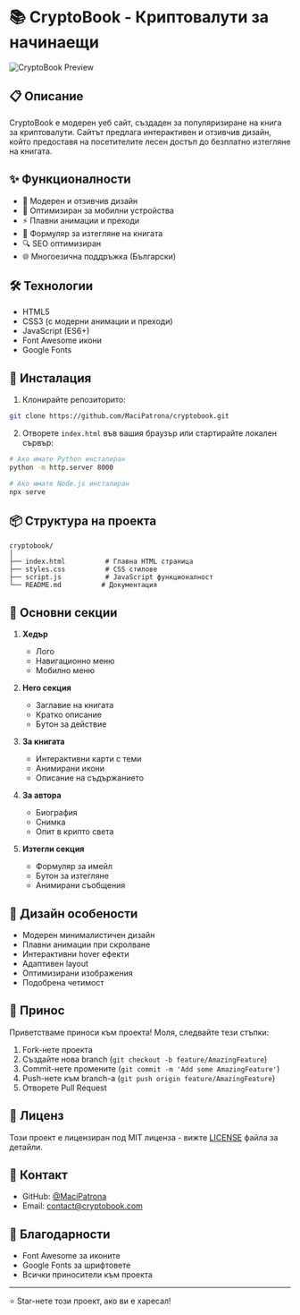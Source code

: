 # 📚 CryptoBook - Криптовалути за начинаещи

![CryptoBook Preview](https://via.placeholder.com/800x400?text=CryptoBook+Preview)

## 📋 Описание

CryptoBook е модерен уеб сайт, създаден за популяризиране на книга за криптовалути. Сайтът предлага интерактивен и отзивчив дизайн, който предоставя на посетителите лесен достъп до безплатно изтегляне на книгата.

## ✨ Функционалности

- 🎨 Модерен и отзивчив дизайн
- 📱 Оптимизиран за мобилни устройства
- ⚡ Плавни анимации и преходи
- 📧 Формуляр за изтегляне на книгата
- 🔍 SEO оптимизиран
- 🌐 Многоезична поддръжка (Български)

## 🛠️ Технологии

- HTML5
- CSS3 (с модерни анимации и преходи)
- JavaScript (ES6+)
- Font Awesome икони
- Google Fonts

## 🚀 Инсталация

1. Клонирайте репозиторито:
```bash
git clone https://github.com/MaciPatrona/cryptobook.git
```

2. Отворете `index.html` във вашия браузър или стартирайте локален сървър:
```bash
# Ако имате Python инсталиран
python -m http.server 8000

# Ако имате Node.js инсталиран
npx serve
```

## 📦 Структура на проекта

```
cryptobook/
│
├── index.html          # Главна HTML страница
├── styles.css          # CSS стилове
├── script.js           # JavaScript функционалност
└── README.md          # Документация
```

## 🎯 Основни секции

1. **Хедър**
   - Лого
   - Навигационно меню
   - Мобилно меню

2. **Hero секция**
   - Заглавие на книгата
   - Кратко описание
   - Бутон за действие

3. **За книгата**
   - Интерактивни карти с теми
   - Анимирани икони
   - Описание на съдържанието

4. **За автора**
   - Биография
   - Снимка
   - Опит в крипто света

5. **Изтегли секция**
   - Формуляр за имейл
   - Бутон за изтегляне
   - Анимирани съобщения

## 🎨 Дизайн особености

- Модерен минималистичен дизайн
- Плавни анимации при скролване
- Интерактивни hover ефекти
- Адаптивен layout
- Оптимизирани изображения
- Подобрена четимост

## 🤝 Принос

Приветстваме приноси към проекта! Моля, следвайте тези стъпки:

1. Fork-нете проекта
2. Създайте нова branch (`git checkout -b feature/AmazingFeature`)
3. Commit-нете промените (`git commit -m 'Add some AmazingFeature'`)
4. Push-нете към branch-а (`git push origin feature/AmazingFeature`)
5. Отворете Pull Request

## 📝 Лиценз

Този проект е лицензиран под MIT лиценза - вижте [LICENSE](LICENSE) файла за детайли.

## 📧 Контакт

- GitHub: [@MaciPatrona](https://github.com/MaciPatrona)
- Email: contact@cryptobook.com

## 🙏 Благодарности

- Font Awesome за иконите
- Google Fonts за шрифтовете
- Всички приносители към проекта

---
⭐ Star-нете този проект, ако ви е харесал! 